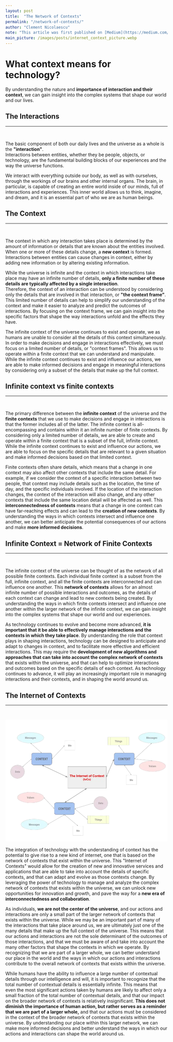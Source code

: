 ```yaml
---
layout: post
title:  "The Network of Contexts"
permalink: "/network-of-contexts/"
author: "Clement Nicolaescu"
note: "This article was first published on [Medium](https://medium.com/@_IMCITY/the-internet-of-contexts-5fb2df321f3c){:target=_blank}, 2018-02-10. This is un updated format. Photo by [Clint Adair](https://unsplash.com/photos/BW0vK-FA3eg?utm_source=unsplash&amp;utm_medium=referral&amp;utm_content=creditCopyText){:target=_blank} on [Unsplash](https://unsplash.com/search/photos/multiple-identity?utm_source=unsplash&amp;utm_medium=referral&amp;utm_content=creditCopyText){:target=_blank}"
main_picture: /images/posts/internet_context_picture.webp
---
```


# What context means for technology?

By understanding the nature and **importance of interaction and their context**, we can gain insight into the complex systems that shape our world and our lives.

## The Interactions

----------------
&nbsp;

The basic component of both our daily lives and the universe as a whole is the **"interaction"**.      
Interactions between entities, whether they be people, objects, or technology, are the fundamental building blocks of our experiences and the way the universe functions.

We interact with everything outside our body, as well as with ourselves, through the workings of our brains and other internal organs. The brain, in particular, is capable of creating an entire world inside of our minds, full of interactions and experiences. This inner world allows us to think, imagine, and dream, and it is an essential part of who we are as human beings. 

## The Context

----------------
&nbsp;

The context in which any interaction takes place is determined by the amount of information or details that are known about the entities involved. When one or more of these details change, a **new context** is formed.    
Interactions between entities can cause changes in context, either by adding new information or by altering existing information. 

While the universe is infinite and the context in which interactions take place may have an infinite number of details, **only a finite number of these details are typically affected by a single interaction**.     
Therefore, the context of an interaction can be understood by considering only the details that are involved in that interaction, or **"the context frame"**. This limited number of details can help to simplify our understanding of the context and make it easier to analyze and predict the outcomes of interactions. By focusing on the context frame, we can gain insight into the specific factors that shape the way interactions unfold and the effects they have.

The infinite context of the universe continues to exist and operate, we as humans are unable to consider all the details of this context simultaneously. In order to make decisions and engage in interactions effectively, we must focus on a limited number of details, or "context frames". This allows us to operate within a finite context that we can understand and manipulate. While the infinite context continues to exist and influence our actions, we are able to make informed decisions and engage in meaningful interactions by considering only a subset of the details that make up the full context.

## Infinite context vs finite contexts

----------------
&nbsp;

The primary difference between the **infinite context** of the universe and the **finite contexts** that we use to make decisions and engage in interactions is that the former includes all of the latter. The infinite context is all-encompassing and contains within it an infinite number of finite contexts. By considering only a limited number of details, we are able to create and operate within a finite context that is a subset of the full, infinite context. While the infinite context continues to exist and influence our actions, we are able to focus on the specific details that are relevant to a given situation and make informed decisions based on that limited context.

Finite contexts often share details, which means that a change in one context may also affect other contexts that include the same detail. For example, if we consider the context of a specific interaction between two people, that context may include details such as the location, the time of day, and the specific individuals involved. If the location of the interaction changes, the context of the interaction will also change, and any other contexts that include the same location detail will be affected as well. This **interconnectedness of contexts** means that a change in one context can have far-reaching effects and can lead to the **creation of new contexts**. By understanding the ways in which contexts intersect and influence one another, we can better anticipate the potential consequences of our actions and make **more informed decisions**.


## Infinite Context = Network of Finite Contexts

----------------
&nbsp;

The infinite context of the universe can be thought of as the network of all possible finite contexts. Each individual finite context is a subset from the full, infinite context, and all the finite contexts are interconnected and can influence one another. This **network of contexts** allows for an almost infinite number of possible interactions and outcomes, as the details of each context can change and lead to new contexts being created. By understanding the ways in which finite contexts intersect and influence one another within the larger network of the infinite context, we can gain insight into the complex systems that shape our world and our experiences.

As technology continues to evolve and become more advanced, **it is important that it be able to effectively manage interactions and the contexts in which they take place**. By understanding the role that context plays in shaping interactions, technology can be designed to anticipate and adapt to changes in context, and to facilitate more effective and efficient interactions. This may require the **development of new algorithms and approaches that can take into account the complex network of contexts** that exists within the universe, and that can help to optimize interactions and outcomes based on the specific details of each context. As technology continues to advance, it will play an increasingly important role in managing interactions and their contexts, and in shaping the world around us.


## The Internet of Contexts

----------------
&nbsp;

![Internet of Contexts](/images/posts/internet_context_schema.webp)

The integration of technology with the understanding of context has the potential to give rise to a new kind of internet, one that is based on the network of contexts that exist within the universe. This "Internet of Contexts" would allow for the creation of new and innovative services and applications that are able to take into account the details of specific contexts, and that can adapt and evolve as those contexts change. By leveraging the power of technology to manage and analyze the complex network of contexts that exists within the universe, we can unlock new opportunities for innovation and growth, and pave the way for a **new era of interconnectedness and collaboration**.

As individuals, **we are not the center of the universe**, and our actions and interactions are only a small part of the larger network of contexts that exists within the universe. While we may be an important part of many of the interactions that take place around us, we are ultimately just one of the many details that make up the full context of the universe. This means that our actions and interactions are not the sole determinant of the outcomes of those interactions, and that we must be aware of and take into account the many other factors that shape the contexts in which we operate. By recognizing that we are part of a larger whole, we can better understand our place in the world and the ways in which our actions and interactions contribute to the overall network of contexts that exists within the universe.

While humans have the ability to influence a large number of contextual details through our intelligence and will, it is important to recognize that the total number of contextual details is essentially infinite. This means that even the most significant actions taken by humans are likely to affect only a small fraction of the total number of contextual details, and that our impact on the broader network of contexts is relatively insignificant. **This does not diminish the importance of human action, but rather serves as a reminder that we are part of a larger whole,** and that our actions must be considered in the context of the broader network of contexts that exists within the universe. By understanding our place within this larger network, we can make more informed decisions and better understand the ways in which our actions and interactions can shape the world around us.





